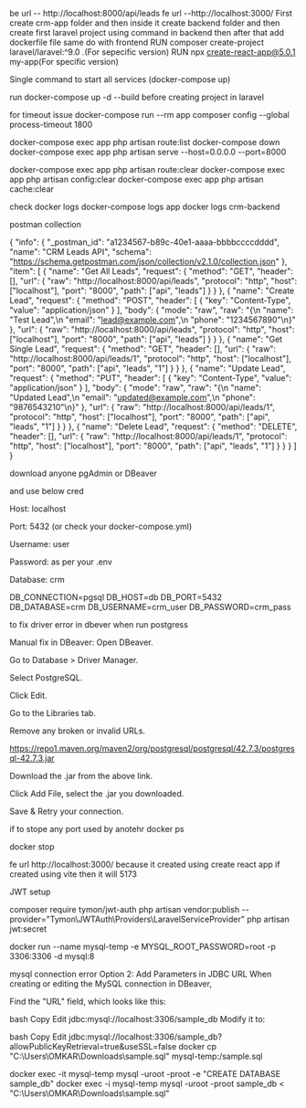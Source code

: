 be url -- http://localhost:8000/api/leads
fe url --http://localhost:3000/
First create crm-app folder and then inside it create backend folder and then create first laravel project using command in backend then after that add dockerfile file same do with frontend
RUN composer create-project laravel/laravel:^9.0 .(For sepecific version)
RUN npx create-react-app@5.0.1 my-app(For specific version)

Single command to start all services (docker-compose up)

run docker-compose up -d --build before creating project in laravel

for timeout issue docker-compose run --rm app composer config --global process-timeout 1800

docker-compose exec app php artisan route:list
docker-compose down
docker-compose exec app php artisan serve --host=0.0.0.0 --port=8000

docker-compose exec app php artisan route:clear
docker-compose exec app php artisan config:clear
docker-compose exec app php artisan cache:clear

check docker logs docker-compose logs app
docker logs crm-backend


postman collection 

{
  "info": {
    "_postman_id": "a1234567-b89c-40e1-aaaa-bbbbccccdddd",
    "name": "CRM Leads API",
    "schema": "https://schema.getpostman.com/json/collection/v2.1.0/collection.json"
  },
  "item": [
    {
      "name": "Get All Leads",
      "request": {
        "method": "GET",
        "header": [],
        "url": {
          "raw": "http://localhost:8000/api/leads",
          "protocol": "http",
          "host": ["localhost"],
          "port": "8000",
          "path": ["api", "leads"]
        }
      }
    },
    {
      "name": "Create Lead",
      "request": {
        "method": "POST",
        "header": [
          {
            "key": "Content-Type",
            "value": "application/json"
          }
        ],
        "body": {
          "mode": "raw",
          "raw": "{\n    \"name\": \"Test Lead\",\n    \"email\": \"lead@example.com\",\n    \"phone\": \"1234567890\"\n}"
        },
        "url": {
          "raw": "http://localhost:8000/api/leads",
          "protocol": "http",
          "host": ["localhost"],
          "port": "8000",
          "path": ["api", "leads"]
        }
      }
    },
    {
      "name": "Get Single Lead",
      "request": {
        "method": "GET",
        "header": [],
        "url": {
          "raw": "http://localhost:8000/api/leads/1",
          "protocol": "http",
          "host": ["localhost"],
          "port": "8000",
          "path": ["api", "leads", "1"]
        }
      }
    },
    {
      "name": "Update Lead",
      "request": {
        "method": "PUT",
        "header": [
          {
            "key": "Content-Type",
            "value": "application/json"
          }
        ],
        "body": {
          "mode": "raw",
          "raw": "{\n    \"name\": \"Updated Lead\",\n    \"email\": \"updated@example.com\",\n    \"phone\": \"9876543210\"\n}"
        },
        "url": {
          "raw": "http://localhost:8000/api/leads/1",
          "protocol": "http",
          "host": ["localhost"],
          "port": "8000",
          "path": ["api", "leads", "1"]
        }
      }
    },
    {
      "name": "Delete Lead",
      "request": {
        "method": "DELETE",
        "header": [],
        "url": {
          "raw": "http://localhost:8000/api/leads/1",
          "protocol": "http",
          "host": ["localhost"],
          "port": "8000",
          "path": ["api", "leads", "1"]
        }
      }
    }
  ]
}


download anyone pgAdmin or DBeaver

and use below cred

Host: localhost

Port: 5432 (or check your docker-compose.yml)

Username: user

Password: as per your .env

Database: crm

DB_CONNECTION=pgsql
DB_HOST=db
DB_PORT=5432
DB_DATABASE=crm
DB_USERNAME=crm_user
DB_PASSWORD=crm_pass

to fix driver error in dbever when run postgress

Manual fix in DBeaver:
Open DBeaver.

Go to Database > Driver Manager.

Select PostgreSQL.

Click Edit.

Go to the Libraries tab.

Remove any broken or invalid URLs.

https://repo1.maven.org/maven2/org/postgresql/postgresql/42.7.3/postgresql-42.7.3.jar

Download the .jar from the above link.

Click Add File, select the .jar you downloaded.

Save & Retry your connection.

if to stope any port used by anotehr 
docker ps

docker stop <container-id>

fe url http://localhost:3000/ because it created using create react app if created using vite then it will 5173

JWT setup

composer require tymon/jwt-auth
php artisan vendor:publish --provider="Tymon\JWTAuth\Providers\LaravelServiceProvider"
php artisan jwt:secret

docker run --name mysql-temp -e MYSQL_ROOT_PASSWORD=root -p 3306:3306 -d mysql:8

mysql connection error 
Option 2: Add Parameters in JDBC URL
When creating or editing the MySQL connection in DBeaver,

Find the "URL" field, which looks like this:

bash
Copy
Edit
jdbc:mysql://localhost:3306/sample_db
Modify it to:

bash
Copy
Edit
jdbc:mysql://localhost:3306/sample_db?allowPublicKeyRetrieval=true&useSSL=false
docker cp "C:\Users\OMKAR\Downloads\sample.sql" mysql-temp:/sample.sql

docker exec -it mysql-temp mysql -uroot -proot -e "CREATE DATABASE sample_db"
docker exec -i mysql-temp mysql -uroot -proot sample_db < "C:\Users\OMKAR\Downloads\sample.sql"



